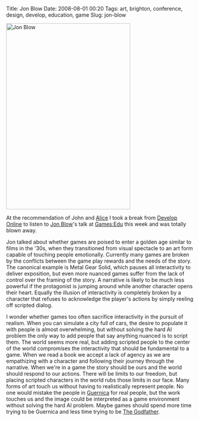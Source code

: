 Title: Jon Blow
Date: 2008-08-01 00:20
Tags: art, brighton, conference, design, develop, education, game
Slug: jon-blow

<a href="http://www.flickr.com/photos/jimpurbrick/2717209397/" title="Jon Blow by Jim Purbrick, on Flickr"><img src="http://farm4.static.flickr.com/3185/2717209397_bba869b135.jpg" width="334" height="500" alt="Jon Blow" /></a>

At the recommendation of John and [Alice](http://www.wonderlandblog.com/ "Wonderland") I took a break from [Develop Online](http://www.develop-conference.com/developconference/develop_online.shtml?x "Develop Online") to listen to [Jon Blow](http://number-none.com/blow/index.html "Jonathan Blow")'s talk at [Games:Edu](http://www.develop-conference.com/developconference/games_edu.shtml?x "Games:Edu") this week and was totally blown away.

Jon talked about whether games are poised to enter a golden age similar to films in the '30s, when they transitioned from visual spectacle to an art form capable of touching people emotionally. Currently many games are broken by the conflicts between the game play rewards and the needs of the story. The canonical example is Metal Gear Solid, which pauses all interactivity to deliver exposition, but even more nuanced games suffer from the lack of control over the framing of the story. A narrative is likely to be much less powerful if the protagonist is jumping around while another character opens their heart. Equally the illusion of interactivity is completely broken by a character that refuses to acknowledge the player's actions by simply reeling off scripted dialog.

I wonder whether games too often sacrifice interactivity in the pursuit of realism. When you can simulate a city full of cars, the desire to populate it with people is almost overwhelming, but without solving the hard AI problem the only way to add people that say anything nuanced is to script them. The world seems more real, but adding scripted people to the center of the world compromises the interactivity that should be fundamental to a game. When we read a book we accept a lack of agency as we are empathizing with a character and following their journey through the narrative. When we're in a game the story should be ours and the world should respond to our actions. There will be limits to our freedom, but placing scripted characters in the world rubs those limits in our face. Many forms of art touch us without having to realistically represent people. No one would mistake the people in [Guernica](http://en.wikipedia.org/wiki/Guernica ) for real people, but the work touches us and the image could be interpreted as a game environment without solving the hard AI problem. Maybe games should spend more time trying to be Guernica and less time trying to be [The Godfather](http://en.wikipedia.org/wiki/The_Godfather:_The_Game).